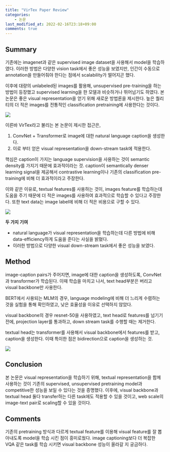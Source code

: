 ```yaml
---
title: "VirTex Paper Review"
categories:
    - 논문
last_modified_at: 2022-02-16T23:18+09:00
comments: true
---
```


## Summary

기존에는 imagenet과 같은 supervised image dataset을 사용해서 model을 학습하였다. 이러한 방법은 다양한 vision task에서 좋은 성능을 보였지만, 인간이 수동으로 annotation을 만들어줘야 한다는 점에서 scalability가 떨어지곤 했다. 

이후에 대량의 unlabeled된 images를 활용해, unsupervised pre-training을 하는 방법이 등장했고 supervised learning을 한 모델과 비슷하거나 뛰어넘기도 하였다. 본 논문은 좋은 visual representation을 얻기 위해 새로운 방법론을 제시한다. 높은 퀄리티의 더 적은 images를 전통적인 classification pretraining에 사용한다는 것이다.

![](https://images.velog.io/images/staryunleegh/post/3c57ed0b-5e16-462d-a262-7834009c0f4d/Untitled.png)


이른바 VirTex라고 불리는 본 논문이 제시한 접근은, 

1. ConvNet + Transformer로 image에 대한 natural language caption을 생성한다.
2. 이로 부터 얻은 visual representation을 down-stream task에 적용한다.

핵심은 caption이 가지는 language supervision을 사용하는 것이 semantic density를 가지기 때문에 효과적이라는 것. caption이 semantically denser learning signal을 제공해서 contrastive learning이나 기존의 classification pre-training에 비해 더 효과적이라고 주장한다.

이와 같은 이유로, textual features를 사용하는 것이, images feature를 학습하는데 도움을 주기 때문에 더 적은 images를 사용하여 효과적으로 학습할 수 있다고 주장한다. 또한 text data는 image label에 비해 더 적은 비용으로 구할 수 있다.

![](https://images.velog.io/images/staryunleegh/post/3e8604b1-796a-49e4-8ff9-880444326932/Untitled%20(1).png)

**두 가지 기여**

- natural language가 visual representation을 학습하는데 다른 방법에 비해 data-efficiency하게 도움을 준다는 사실을 밝혔다.
- 이러한 방법으로 다양한 visual down-stream task에서 좋은 성능을 보였다.

## Method

image-caption pairs가 주어지면, image에 대한 caption을 생성하도록, ConvNet과 transformer가 학습된다. 이때 학습을 마치고 나서, text head부분은 버리고 visual backbone만 사용한다. 

BERT에서 사용되는 MLM의 경우, language modeling에 비해 더 느리게 수렴하는 것을 실험을 통해 확인하였고, 낮은 효율성을 이유로 선택하지 않았다.

visual backbone의 경우 resnet-50을 사용하였고, text head로 features를 넘기기 전에, projection layer를 통과하고, down stream task를 수행할 때는 제거한다.

textual head는 transformer를 사용해서 visual backbone에서 features를 받고, caption을 생성한다.  이때 특이한 점은 bidirection으로 caption을 생성하는 것.

![](https://images.velog.io/images/staryunleegh/post/0dcaef56-f14a-4665-88d2-7b6099ea609d/Untitled%20(2).png)

## Conclusion

본 논문은 visual representation을 학습하기 위해, textual representation을 함께 사용하는 것이 기존의 supervised, unsupervised pretraining model과 competitive한 성능을 보일 수 있다는 것을 증명했다. 이후에, visual backbone과 textual head 둘다 transfer하는 다른 task에도 적용할 수 있을 것이고, web scale의 image-text pair로 scaling할 수 있을 것이다.

## Comments

기존의 pretraining 방식과 다르게 textual feature를 이용해 visual feature를 잘 뽑아내도록 model을 학습 시킨 점이 흥미로웠다. image captioning보다 더 복잡한 VQA 같은 task를 학습 시키면 visual backbone 성능이 올라갈 지 궁금하다.